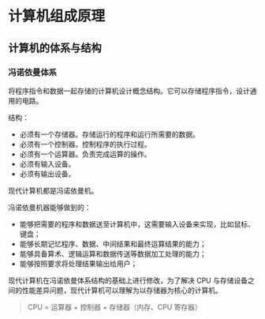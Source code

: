 # 计算机组成原理

## 计算机的体系与结构

### 冯诺依曼体系

将程序指令和数据一起存储的计算机设计概念结构。它可以存储程序指令，设计通用的电路。  

结构：

- 必须有一个存储器。存储运行的程序和运行所需要的数据。
- 必须有一个控制器。控制程序的执行过程。
- 必须有一个运算器。负责完成运算的操作。
- 必须有输入设备。
- 必须有输出设备。

现代计算机都是冯诺依曼机。  

冯诺依曼机器能够做到的：  

- 能够把需要的程序和数据送至计算机中，这需要输入设备来实现，比如鼠标、键盘；
- 能够长期记忆程序、数据、中间结果和最终运算结果的能力；
- 能够具备算术、逻辑运算和数据传送等数据加工处理的能力；
- 能够按照要求将处理结果输出给用户；

现代计算机在冯诺依曼体系结构的基础上进行修改，为了解决 CPU 与存储设备之间的性能差异问题，现代计算机可以理解为以存储器为核心的计算机。

> CPU = 运算器 + 控制器 + 存储器（内存、CPU 寄存器）

